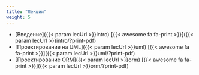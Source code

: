 ```yaml
---
title: "Лекции"
weight: 5
---
```


- [Введение]({{< param lecUrl >}}intro) [{{< awesome fa fa-print >}}]({{< param lecUrl >}}intro/?print-pdf) 
- [Проектирование на UML]({{< param lecUrl >}}uml) [{{< awesome fa fa-print >}}]({{< param lecUrl >}}uml/?print-pdf)
- [Проектирование ORM]({{< param lecUrl >}}orm) [{{< awesome fa fa-print >}}]({{< param lecUrl >}}orm/?print-pdf)